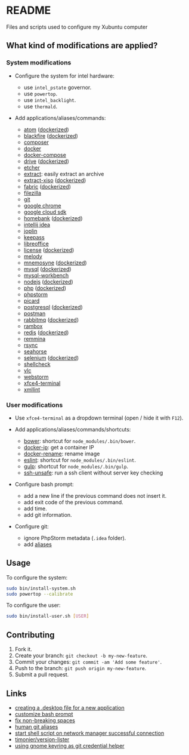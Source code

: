 # README

Files and scripts used to configure my Xubuntu computer

## What kind of modifications are applied?

### System modifications

* Configure the system for intel hardware:
  - use `intel_pstate` governor.
  - use `powertop`.
  - use `intel_backlight`.
  - use `thermald`.

* Add applications/aliases/commands:
  - [atom](https://atom.io) ([dockerized](https://github.com/timonier/atom))
  - [blackfire](https://blackfire.io) ([dockerized](https://hub.docker.com/r/blackfire/blackfire))
  - [composer](https://getcomposer.org)
  - [docker](https://www.docker.com)
  - [docker-compose](https://docs.docker.com/compose/overview)
  - [drive](https://github.com/odeke-em/drive) ([dockerized](https://github.com/timonier/drive))
  - [etcher](https://etcher.io/)
  - [extract](https://raw.githubusercontent.com/mauchede/dotfiles/master/src/system/usr/local/bin/extract): easily extract an archive
  - [extract-xiso](http://sourceforge.net/projects/extract-xiso) ([dockerized](https://github.com/timonier/extract-xiso))
  - [fabric](http://www.fabfile.org) ([dockerized](https://github.com/timonier/fabric))
  - [filezilla](https://filezilla-project.org)
  - [git](https://git-scm.com)
  - [google chrome](https://www.google.fr/chrome/browser/desktop/index.html)
  - [google cloud sdk](https://cloud.google.com/sdk/?hl=en)
  - [homebank](http://homebank.free.fr) ([dockerized](https://github.com/timonier/homebank))
  - [intellij idea](https://www.jetbrains.com/idea)
  - [joplin](https://github.com/laurent22/joplin)
  - [keepass](http://keepass.info)
  - [libreoffice](https://www.libreoffice.org)
  - [license](https://github.com/nishanths/license) ([dockerized](https://github.com/timonier/license))
  - [melody](http://melody.sensiolabs.org)
  - [mnemosyne](http://mnemosyne-proj.org) ([dockerized](https://github.com/timonier/mnemosyne))
  - [mysql](http://www.mysql.com) ([dockerized](https://hub.docker.com/_/mysql))
  - [mysql-workbench](https://www.mysql.com/fr/products/workbench/)
  - [nodejs](https://nodejs.org) ([dockerized](https://github.com/timonier/node))
  - [php](http://www.php.net) ([dockerized](https://github.com/timonier/php))
  - [phpstorm](https://www.jetbrains.com/phpstorm)
  - [picard](https://picard.musicbrainz.org)
  - [postgresql](http://www.postgresql.org) ([dockerized](https://hub.docker.com/_/postgres))
  - [postman](https://www.getpostman.com/)
  - [rabbitmq](https://www.rabbitmq.com) ([dockerized](https://hub.docker.com/_/rabbitmq))
  - [rambox](http://rambox.pro)
  - [redis](https://redis.io) ([dockerized](https://hub.docker.com/_/redis))
  - [remmina](http://freerdp.github.io/Remmina/index.html)
  - [rsync](https://rsync.samba.org)
  - [seahorse](https://wiki.gnome.org/Apps/Seahorse)
  - [selenium](http://www.seleniumhq.org/) ([dockerized](https://hub.docker.com/r/selenium/standalone-chrome/))
  - [shellcheck](https://github.com/koalaman/shellcheck)
  - [vlc](http://www.videolan.org/vlc)
  - [webstorm](https://www.jetbrains.com/webstorm/)
  - [xfce4-terminal](http://docs.xfce.org/apps/terminal/start)
  - [xmllint](http://xmlsoft.org/xmllint.html)

### User modifications

* Use `xfce4-terminal` as a dropdown terminal (open / hide it with `F12`).

* Add applications/aliases/commands/shortcuts:
  - [bower](https://github.com/mauchede/dotfiles/blob/master/src/user/.bash_aliases#L34): shortcut for `node_modules/.bin/bower`.
  - [docker-ip](https://github.com/mauchede/dotfiles/blob/master/src/user/.bash_aliases#L20): get a container IP
  - [docker-rename](https://github.com/mauchede/dotfiles/blob/master/src/user/.bash_aliases#L24): rename image
  - [eslint](https://github.com/mauchede/dotfiles/blob/master/src/user/.bash_aliases#L35): shortcut for `node_modules/.bin/eslint`.
  - [gulp](https://github.com/mauchede/dotfiles/blob/master/src/user/.bash_aliases#L36): shortcut for `node_modules/.bin/gulp`.
  - [ssh-unsafe](https://github.com/mauchede/dotfiles/blob/master/src/user/.bash_aliases#L40): run a ssh client without server key checking

* Configure bash prompt:
  - add a new line if the previous command does not insert it.
  - add exit code of the previous command.
  - add time.
  - add git information.

* Configure git:
  - ignore PhpStorm metadata (`.idea` folder).
  - add [aliases](https://github.com/mauchede/dotfiles/blob/master/bin/install-user.sh#L63)

## Usage

To configure the system:

```sh
sudo bin/install-system.sh
sudo powertop --calibrate
```

To configure the user:

```sh
sudo bin/install-user.sh [USER]
```

## Contributing

1. Fork it.
2. Create your branch: `git checkout -b my-new-feature`.
3. Commit your changes: `git commit -am 'Add some feature'`.
4. Push to the branch: `git push origin my-new-feature`.
5. Submit a pull request.

## Links

* [creating a .desktop file for a new application](http://askubuntu.com/questions/281293/creating-a-desktop-file-for-a-new-application)
* [customize bash prompt](https://wiki.archlinux.org/index.php/Color_Bash_Prompt)
* [fix non-breaking spaces](https://bugs.launchpad.net/ubuntu/+source/xorg/+bug/218637)
* [human git aliases](http://gggritso.com/human-git-aliases)
* [start shell script on network manager successful connection](http://www.techytalk.info/start-script-on-network-manager-successful-connection/)
* [timonier/version-lister](https://github.com/timonier/version-lister)
* [using gnome keyring as git credential helper](https://blog.scottlowe.org/2016/11/21/gnome-keyring-git-credential-helper/)
